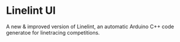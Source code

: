 # Linelint UI

A new & improved version of Linelint, an automatic Arduino C++ code generatoe for linetracing competitions.
